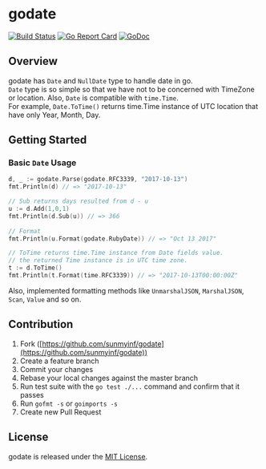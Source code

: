 # godate
[![Build Status](https://travis-ci.org/sunmyinf/godate.svg?branch=travis_ci)](https://travis-ci.org/sunmyinf/godate)
[![Go Report Card](https://goreportcard.com/badge/github.com/sunmyinf/godate)](https://goreportcard.com/report/github.com/sunmyinf/godate)
[![GoDoc](https://godoc.org/github.com/sunmyinf/godate?status.svg)](https://godoc.org/github.com/sunmyinf/godate)  

## Overview
godate has `Date` and `NullDate` type to handle date in go.   
`Date` type is so simple so that we  have not to be concerned with TimeZone or location. Also, `Date` is compatible with `time.Time`.  
For example, `Date.ToTime()` returns time.Time instance of UTC location that have only Year, Month, Day.

## Getting Started     

### Basic `Date` Usage
```go
d, _ := godate.Parse(godate.RFC3339, "2017-10-13")
fmt.Println(d) // => "2017-10-13"

// Sub returns days resulted from d - u
u := d.Add(1,0,1)
fmt.Println(d.Sub(u)) // => 366
 
// Format
fmt.Println(u.Format(godate.RubyDate)) // => "Oct 13 2017"

// ToTime returns time.Time instance from Date fields value.
// the returned Time instance is in UTC time zone.
t := d.ToTime()
fmt.Println(t.Format(time.RFC3339)) // => "2017-10-13T00:00:00Z" 
```
Also, implemented formatting methods like `UnmarshalJSON`, `MarshalJSON`, `Scan`, `Value` and so on.

## Contribution

1. Fork ([https://github.com/sunmyinf/godate](https://github.com/sunmyinf/godate))
2. Create a feature branch
3. Commit your changes
4. Rebase your local changes against the master branch
5. Run test suite with the `go test ./...` command and confirm that it passes
6. Run `gofmt -s` or `goimports -s`
7. Create new Pull Request

## License
godate is released under the [MIT License](https://opensource.org/licenses/MIT).
